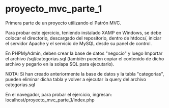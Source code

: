 # proyecto_mvc_parte_1
Primera parte de un proyecto utilizando el Patrón MVC.

Para probar este ejercicio, teniendo instalado XAMP en Windows, se debe colocar el directorio, descargado del repositorio, dentro de htdocs/, iniciar el servidor Apache y el servicio de MySQL desde su panel de control.

En PHPMyAdmin, deben crear la base de datos "negocio" y luego Importar el archivo /sql/categorias.sql (también pueden copiar el contenido de dicho archivo y pegarlo en la solapa SQL para ejecutarlo).

NOTA: Si han creado anteriormente la base de datos y la tabla "categorias", pueden eliminar dicha tabla y volver a ejecutar la query del archivo categorias.sql

En el navegador, para probar el ejercicio, ingresan: localhost/proyecto_mvc_parte_1/index.php
